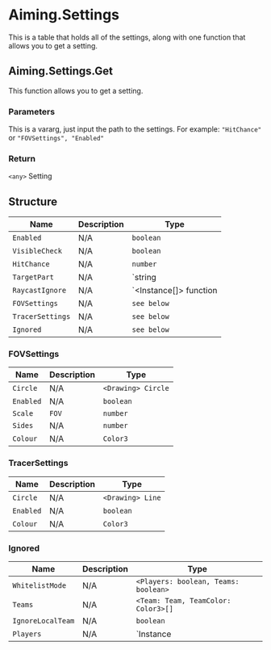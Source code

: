 # Aiming.Settings
This is a table that holds all of the settings, along with one function that allows you to get a setting.

## Aiming.Settings.Get
This function allows you to get a setting.

### Parameters
This is a vararg, just input the path to the settings. For example: `"HitChance"` or `"FOVSettings", "Enabled"`

### Return
`<any>` Setting

## Structure
| Name             | Description | Type                                 |
| ---------------- | ----------- | ------------------------------------ |
| `Enabled`        | N/A         | `boolean`                            |
| `VisibleCheck`   | N/A         | `boolean`                            |
| `HitChance`      | N/A         | `number`                             |
| `TargetPart`     | N/A         | `string | string[]`                  |
| `RaycastIgnore`  | N/A         | `<Instance[]> function | Instance[]` |
| `FOVSettings`    | N/A         | `see below`                          |
| `TracerSettings` | N/A         | `see below`                          |
| `Ignored`        | N/A         | `see below`                          |

### FOVSettings
| Name      | Description | Type               |
| --------- | ----------- | ------------------ |
| `Circle`  | N/A         | `<Drawing> Circle` |
| `Enabled` | N/A         | `boolean`          |
| `Scale`   | `FOV`       | `number`           |
| `Sides`   | N/A         | `number`           |
| `Colour`  | N/A         | `Color3`           |

### TracerSettings
| Name      | Description | Type             |
| --------- | ----------- | ---------------- |
| `Circle`  | N/A         | `<Drawing> Line` |
| `Enabled` | N/A         | `boolean`        |
| `Colour`  | N/A         | `Color3`         |


### Ignored
| Name              | Description | Type                                 |
| ----------------- | ----------- | ------------------------------------ |
| `WhitelistMode`   | N/A         | `<Players: boolean, Teams: boolean>` |
| `Teams`           | N/A         | `<Team: Team, TeamColor: Color3>[]`  |
| `IgnoreLocalTeam` | N/A         | `boolean`                            |
| `Players`         | N/A         | `Instance<Player> | number`          |